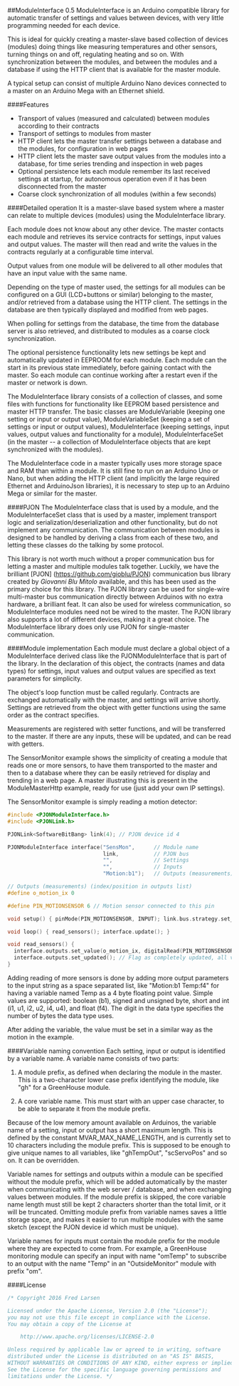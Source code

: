 ##ModuleInterface 0.5
ModuleInterface is an Arduino compatible library for automatic transfer of settings and values between devices, with very little programming needed for each device.

This is ideal for quickly creating a master-slave based collection of devices (modules) doing things like measuring temperatures and other sensors, turning things on and off, regulating heating and so on. With synchronization between the modules, and between the modules and a database if using the HTTP client that is available for the master module.

A typical setup can consist of multiple Arduino Nano devices connected to a master on an Arduino Mega with an Ethernet shield. 

####Features
- Transport of values (measured and calculated) between modules according to their contracts
- Transport of settings to modules from master
- HTTP client lets the master transfer settings between a database and the modules, for configuration in web pages
- HTTP client lets the master save output values from the modules into a database, for time series trending and inspection in web pages
- Optional persistence lets each module remember its last received settings at startup, for autonomous operation even if it has been disconnected from the master
- Coarse clock synchronization of all modules (within a few seconds)

####Detailed operation
It is a master-slave based system where a master can relate to multiple devices (modules) using the ModuleInterface library.

Each module does not know about any other device. The master contacts each module and retrieves its service contracts for settings, input values and output values. The master will then read and write the values in the contracts regularly at a configurable time interval.

Output values from one module will be delivered to all other modules that have an input value with the same name.

Depending on the type of master used, the settings for all modules can be configured on a GUI (LCD+buttons or similar) belonging to the master, and/or retrieved from a database using the HTTP client. The settings in the database are then typically displayed and modified from web pages.

When polling for settings from the database, the time from the database server is also retrieved, and distributed to modules as a coarse clock synchronization.

The optional persistence functionality lets new settings be kept and automatically updated in EEPROOM for each module. Each module can the start in its previous state immediately, before gaining contact with the master. So each module can continue working after a restart even if the master or network is down.

The ModuleInterface library consists of a collection of classes, and some files with functions for functionality like EEPROM based persistence and master HTTP transfer. The basic classes are ModuleVariable (keeping one setting or input or output value), ModuleVariableSet (keeping a set of settings or input or output values), ModuleInterface (keeping settings, input values, output values and functionality for a module), ModuleInterfaceSet (in the master -- a collection of ModuleInterface objects that are kept synchronized with the modules).

The ModuleInterface code in a master typically uses more storage space and RAM than within a module. It is still fine to run on an Arduino Uno or Nano, but when adding the HTTP client (and implicitly the large required Ethernet and ArduinoJson libraries), it is necessary to step up to an Arduino Mega or similar for the master.

####PJON
The ModuleInterface class that is used by a module, and the ModuleInterfaceSet class that is used by a master, implement transport logic and serialization/deserialization and other functionality, but do not implement any communication. The communication between modules is designed to be handled by deriving a class from each of these two, and letting these classes do the talking by some protocol.

This library is not worth much without a proper communication bus for letting a master and multiple modules talk together. Luckily, we have the brilliant [PJON] (https://github.com/gioblu/PJON) communication bus library created by *Giovanni Blu Mitolo* available, and this has been used as the primary choice for this library. The PJON library can be used for single-wire multi-master bus communication directly between Arduinos with no extra hardware, a brilliant feat. It can also be used for wireless communication, so ModuleInterface modules need not be wired to the master.
The PJON library also supports a lot of different devices, making it a great choice. The ModuleInterface library does only use PJON for single-master communication.

####Module implementation
Each module must declare a global object of a ModuleInterface derived class like the PJONModuleInterface that is part of the library. In the declaration of this object, the contracts (names and data types) for settings, input values and output values are specified as text parameters for simplicity.

The object's loop function must be called regularly. Contracts are exchanged automatically with the master, and settings will arrive shortly. Settings are retrieved from the object with getter functions using the same order as the contract specifies.

Measurements are registered with setter functions, and will be transferred to the master. If there are any inputs, these will be updated, and can be read with getters.

The SensorMonitor example shows the simplicity of creating a module that reads one or more sensors, to have them transported to the master and then to a database where they can be easily retrieved for display and trending in a web page. A master illustrating this is present in the ModuleMasterHttp example, ready for use (just add your own IP settings).

The SensorMonitor example is simply reading a motion detector:

```cpp
#include <PJONModuleInterface.h>
#include <PJONLink.h>

PJONLink<SoftwareBitBang> link(4); // PJON device id 4

PJONModuleInterface interface("SensMon",      // Module name
                              link,           // PJON bus
                              "",             // Settings
                              "",             // Inputs
                              "Motion:b1");   // Outputs (measurements)

// Outputs (measurements) (index/position in outputs list)
#define o_motion_ix 0

#define PIN_MOTIONSENSOR 6 // Motion sensor connected to this pin

void setup() { pinMode(PIN_MOTIONSENSOR, INPUT); link.bus.strategy.set_pin(7); }

void loop() { read_sensors(); interface.update(); }

void read_sensors() {
  interface.outputs.set_value(o_motion_ix, digitalRead(PIN_MOTIONSENSOR));
  interface.outputs.set_updated(); // Flag as completely updated, all values are set
}

```

Adding reading of more sensors is done by adding more output parameters to the input string as a space separated list, like "Motion:b1 Temp:f4" for having a variable named Temp as a 4 byte floating point value. Simple values are supported: boolean (b1), signed and unsigned byte, short and int (i1, u1, i2, u2, i4, u4), and float (f4). The digit in the data type specifies the number of bytes the data type uses.

After adding the variable, the value must be set in a similar way as the motion in the example.

####Variable naming convention
Each setting, input or output is identified by a variable name. A variable name consists of two parts:

1. A module prefix, as defined when declaring the module in the master. This is a two-character lower case prefix identifying the module, like "gh" for a GreenHouse module.

2. A core variable name. This must start with an upper case character, to be able to separate it from the module prefix.

Because of the low memory amount available on Arduinos, the variable name of a setting, input or output has a short maximum length. This is defined by the constant MVAR_MAX_NAME_LENGTH, and is currently set to 10 characters including the module prefix. This is supposed to be enough to give unique names to all variables, like "ghTempOut", "scServoPos" and so on. It can be overridden.

Variable names for settings and outputs within a module can be specified without the module prefix, which will be added automatically by the master when communicating with the web server / database, and when exchanging values between modules. If the module prefix is skipped, the core variable name length must still be kept 2 characters shorter than the total limit, or it will be truncated. Omitting module prefix from variable names saves a little storage space, and makes it easier to run multiple modules with the same sketch (except the PJON device id which must be unique).

Variable names for inputs must contain the module prefix for the module where they are expected to come from. For example, a GreenHouse monitoring module can specify an input with name "omTemp" to subscribe to an output with the name "Temp" in an "OutsideMonitor" module with prefix "om". 

####License

```cpp
/* Copyright 2016 Fred Larsen

Licensed under the Apache License, Version 2.0 (the "License");
you may not use this file except in compliance with the License.
You may obtain a copy of the License at

    http://www.apache.org/licenses/LICENSE-2.0

Unless required by applicable law or agreed to in writing, software
distributed under the License is distributed on an "AS IS" BASIS,
WITHOUT WARRANTIES OR CONDITIONS OF ANY KIND, either express or implied.
See the License for the specific language governing permissions and
limitations under the License. */
```

